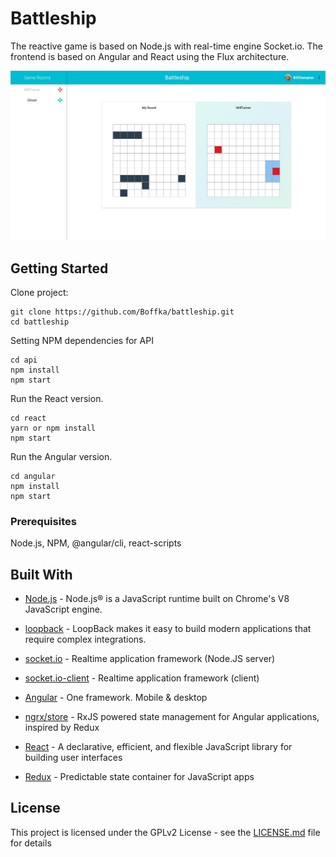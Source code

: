 # Battleship

The reactive game is based on Node.js with real-time engine Socket.io. The frontend is based on Angular and React using the Flux architecture.

![Ballteship](https://raw.githubusercontent.com/Boffka/battleship/master/screenshot.png)


## Getting Started

Clone project:

```
git clone https://github.com/Boffka/battleship.git
cd battleship
```

Setting NPM dependencies for API

```
cd api
npm install
npm start
```


Run the React version.

```
cd react
yarn or npm install
npm start
```

Run the Angular version.

```
cd angular
npm install
npm start
```

### Prerequisites

Node.js, NPM, @angular/cli, react-scripts

## Built With

* [Node.js](https://nodejs.org/en/) - Node.js® is a JavaScript runtime built on Chrome's V8 JavaScript engine.
* [loopback](https://github.com/strongloop/loopback) - LoopBack makes it easy to build modern applications that require complex integrations.
* [socket.io](https://github.com/socketio/socket.io) - Realtime application framework (Node.JS server)

* [socket.io-client](https://github.com/socketio/socket.io-client) - Realtime application framework (client)

* [Angular](https://github.com/angular/angular) - One framework. Mobile & desktop
* [ngrx/store](https://github.com/ngrx/store) - RxJS powered state management for Angular applications, inspired by Redux

* [React](https://github.com/facebook/react) - A declarative, efficient, and flexible JavaScript library for building user interfaces
* [Redux](https://github.com/reactjs/redux) - Predictable state container for JavaScript apps

## License

This project is licensed under the GPLv2 License - see the [LICENSE.md](LICENSE.md) file for details